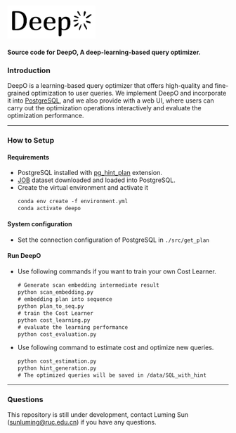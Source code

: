 <img src="./docs/logo_black.png" width="200">

#### Source code for DeepO, A deep-learning-based query optimizer.


### Introduction

DeepO is a learning-based query optimizer that offers  high-quality and fine-grained optimization to user queries. We implement DeepO and incorporate it into [PostgreSQL](https://www.postgresql.org/ftp/source/v12.4/), and we also provide with a web UI, where users can carry out the optimization operations interactively and evaluate the optimization performance.

---

### How to Setup
#### Requirements
- PostgreSQL installed with [pg_hint_plan](https://pghintplan.osdn.jp/pg_hint_plan.html) extension.
- [JOB](https://github.com/concretevitamin/join-order-benchmark) dataset downloaded and loaded into PostgreSQL.
- Create the virtual environment and activate it
  ```
  conda env create -f environment.yml
  conda activate deepo
  ```

#### System configuration
- Set the connection configuration of PostgreSQL in ```./src/get_plan```

#### Run DeepO

- Use following commands if you want to train your own Cost Learner.
    ```
    # Generate scan embedding intermediate result
    python scan_embedding.py
    # embedding plan into sequence
    python plan_to_seq.py
    # train the Cost Learner
    python cost_learning.py
    # evaluate the learning performance
    python cost_evaluation.py
    ```
- Use following command to estimate cost and optimize new queries.
    ```
    python cost_estimation.py
    python hint_generation.py
    # The optimized queries will be saved in /data/SQL_with_hint
    ```
---
### Questions
This repository is still under development, contact Luming Sun (sunluming@ruc.edu.cn) if you have any questions.